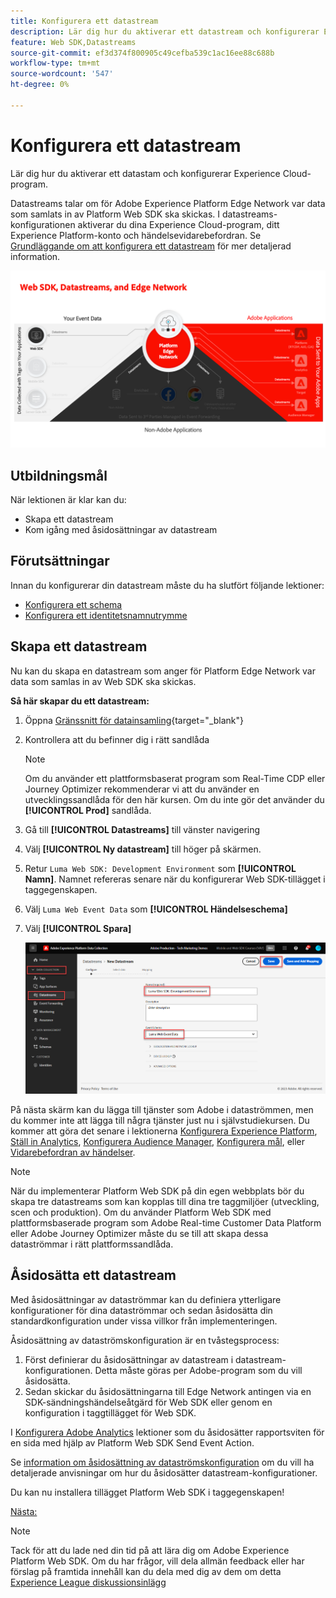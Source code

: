 ```yaml
---
title: Konfigurera ett datastream
description: Lär dig hur du aktiverar ett datastream och konfigurerar Experience Cloud-lösningar. Den här lektionen ingår i självstudiekursen Implementera Adobe Experience Cloud med Web SDK.
feature: Web SDK,Datastreams
source-git-commit: ef3d374f800905c49cefba539c1ac16ee88c688b
workflow-type: tm+mt
source-wordcount: '547'
ht-degree: 0%

---
```


# Konfigurera ett datastream

Lär dig hur du aktiverar ett datastam och konfigurerar Experience Cloud-program.

Datastreams talar om för Adobe Experience Platform Edge Network var data som samlats in av Platform Web SDK ska skickas. I datastreams-konfigurationen aktiverar du dina Experience Cloud-program, ditt Experience Platform-konto och händelsevidarebefordran. Se [Grundläggande om att konfigurera ett datastream](https://experienceleague.adobe.com/docs/experience-platform/edge/fundamentals/datastreams.html?lang=en) för mer detaljerad information.


![Web SDK, datastreams och Edge Network Chart](assets/dc-websdk-datastreams.png)

## Utbildningsmål

När lektionen är klar kan du:

* Skapa ett datastream
* Kom igång med åsidosättningar av datastream

## Förutsättningar

Innan du konfigurerar din datastream måste du ha slutfört följande lektioner:

* [Konfigurera ett schema](configure-schemas.md)
* [Konfigurera ett identitetsnamnutrymme](configure-identities.md)

## Skapa ett datastream

Nu kan du skapa en datastream som anger för Platform Edge Network var data som samlas in av Web SDK ska skickas.

**Så här skapar du ett datastream:**

1. Öppna [Gränssnitt för datainsamling](https://launch.adobe.com/){target="_blank"}
1. Kontrollera att du befinner dig i rätt sandlåda

   >[!NOTE]
   >
   >Om du använder ett plattformsbaserat program som Real-Time CDP eller Journey Optimizer rekommenderar vi att du använder en utvecklingssandlåda för den här kursen. Om du inte gör det använder du **[!UICONTROL Prod]** sandlåda.

1. Gå till **[!UICONTROL Datastreams]** till vänster navigering
1. Välj **[!UICONTROL Ny datastream]** till höger på skärmen.
1. Retur `Luma Web SDK: Development Environment` som **[!UICONTROL Namn]**. Namnet refereras senare när du konfigurerar Web SDK-tillägget i taggegenskapen.
1. Välj `Luma Web Event Data` som **[!UICONTROL Händelseschema]**
1. Välj **[!UICONTROL Spara]**

   ![Skapa datastream](assets/datastream-create-new-datastream.png)

På nästa skärm kan du lägga till tjänster som Adobe i dataströmmen, men du kommer inte att lägga till några tjänster just nu i självstudiekursen. Du kommer att göra det senare i lektionerna [Konfigurera Experience Platform](setup-experience-platform.md), [Ställ in Analytics](setup-analytics.md), [Konfigurera Audience Manager](setup-audience-manager.md), [Konfigurera mål](setup-target.md), eller [Vidarebefordran av händelser](setup-event-forwarding.md).

>[!NOTE]
>
>När du implementerar Platform Web SDK på din egen webbplats bör du skapa tre datastreams som kan kopplas till dina tre taggmiljöer (utveckling, scen och produktion). Om du använder Platform Web SDK med plattformsbaserade program som Adobe Real-time Customer Data Platform eller Adobe Journey Optimizer måste du se till att skapa dessa dataströmmar i rätt plattformssandlåda.

## Åsidosätta ett datastream

Med åsidosättningar av dataströmmar kan du definiera ytterligare konfigurationer för dina dataströmmar och sedan åsidosätta din standardkonfiguration under vissa villkor från implementeringen.


Åsidosättning av dataströmskonfiguration är en tvåstegsprocess:

1. Först definierar du åsidosättningar av datastream i datastream-konfigurationen. Detta måste göras per Adobe-program som du vill åsidosätta.
1. Sedan skickar du åsidosättningarna till Edge Network antingen via en SDK-sändningshändelseåtgärd för Web SDK eller genom en konfiguration i taggtillägget för Web SDK.

I [Konfigurera Adobe Analytics](setup-analytics.md) lektioner som du åsidosätter rapportsviten för en sida med hjälp av Platform Web SDK Send Event Action.

Se [information om åsidosättning av dataströmskonfiguration](https://experienceleague.adobe.com/docs/experience-platform/datastreams/overrides.html?lang=en) om du vill ha detaljerade anvisningar om hur du åsidosätter datastream-konfigurationer.

Du kan nu installera tillägget Platform Web SDK i taggegenskapen!

[Nästa: ](install-web-sdk.md)

>[!NOTE]
>
>Tack för att du lade ned din tid på att lära dig om Adobe Experience Platform Web SDK. Om du har frågor, vill dela allmän feedback eller har förslag på framtida innehåll kan du dela med dig av dem om detta [Experience League diskussionsinlägg](https://experienceleaguecommunities.adobe.com/t5/adobe-experience-platform-launch/tutorial-discussion-implement-adobe-experience-cloud-with-web/td-p/444996)
